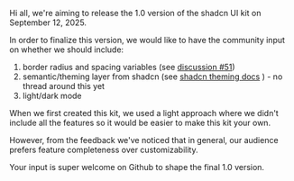 <script context="module" lang="ts">
    import type { BlogFrontmatter } from '$lib/blog/types';

    export const metadata: BlogFrontmatter = {
        title: 'Road to 1.0',
        date: '2025-08-24',
        author: 'Johan Ronsse'
    }
</script>

Hi all, we're aiming to release the 1.0 version of the shadcn UI kit on September 12, 2025.

In order to finalize this version, we would like to have the community input on whether we should include:

1. border radius and spacing variables (see [discussion #51](https://github.com/Obra-Studio/shadcn-ui-kit/discussions/51))
2. semantic/theming layer from shadcn (see [shadcn theming docs](https://ui.shadcn.com/docs/theming) ) - no thread around this yet 
3. light/dark mode

When we first created this kit, we used a light approach where we didn't include all the features so it would be easier to make this kit your own.

However, from the feedback we've noticed that in general, our audience prefers feature completeness over customizability. 

Your input is super welcome on Github to shape the final 1.0 version.
